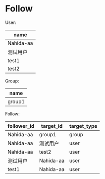 # Follow

User:

| name |
|------|
| Nahida-aa |
| 测试用户 |
| test1 |
| test2 |

Group:

| name |
|------|
| group1 |

Follow:

| follower_id | target_id | target_type |
|-------------|-----------|-------------|
| Nahida-aa   | group1    | group       |
| Nahida-aa   | 测试用户   | user        |
| Nahida-aa   | test2     | user        |
| 测试用户     | Nahida-aa | user        |
| test1       | Nahida-aa | user        |
